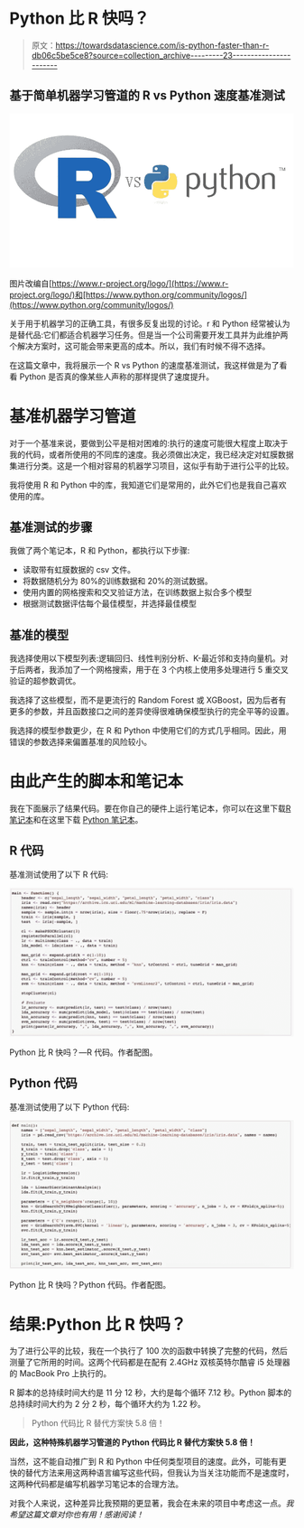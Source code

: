 # Python 比 R 快吗？

> 原文：<https://towardsdatascience.com/is-python-faster-than-r-db06c5be5ce8?source=collection_archive---------23----------------------->

## 基于简单机器学习管道的 R vs Python 速度基准测试

![](img/9f7edf424c1ff2be23166e771d78a195.png)

图片改编自[https://www.r-project.org/logo/](https://www.r-project.org/logo/)和[https://www.python.org/community/logos/](https://www.python.org/community/logos/)

关于用于机器学习的正确工具，有很多反复出现的讨论。r 和 Python 经常被认为是替代品:它们都适合机器学习任务。但是当一个公司需要开发工具并为此维护两个解决方案时，这可能会带来更高的成本。所以，我们有时候不得不选择。

在这篇文章中，我将展示一个 R vs Python 的速度基准测试，我这样做是为了看看 Python 是否真的像某些人声称的那样提供了速度提升。

# 基准机器学习管道

对于一个基准来说，要做到公平是相对困难的:执行的速度可能很大程度上取决于我的代码，或者所使用的不同库的速度。我必须做出决定，我已经决定对虹膜数据集进行分类。这是一个相对容易的机器学习项目，这似乎有助于进行公平的比较。

我将使用 R 和 Python 中的库，我知道它们是常用的，此外它们也是我自己喜欢使用的库。

## 基准测试的步骤

我做了两个笔记本，R 和 Python，都执行以下步骤:

*   读取带有虹膜数据的 csv 文件。
*   将数据随机分为 80%的训练数据和 20%的测试数据。
*   使用内置的网格搜索和交叉验证方法，在训练数据上拟合多个模型
*   根据测试数据评估每个最佳模型，并选择最佳模型

## 基准的模型

我选择使用以下模型列表:逻辑回归、线性判别分析、K-最近邻和支持向量机。对于后两者，我添加了一个网格搜索，用于在 3 个内核上使用多处理进行 5 重交叉验证的超参数调优。

我选择了这些模型，而不是更流行的 Random Forest 或 XGBoost，因为后者有更多的参数，并且函数接口之间的差异使得很难确保模型执行的完全平等的设置。

我选择的模型参数更少，在 R 和 Python 中使用它们的方式几乎相同。因此，用错误的参数选择来偏置基准的风险较小。

# 由此产生的脚本和笔记本

我在下面展示了结果代码。要在你自己的硬件上运行笔记本，你可以在这里下载[R 笔记本](http://jooskorstanje.com/speed-benchmark-r.html)和在这里下载 [Python 笔记本](http://jooskorstanje.com/speed-benchmark-python.html)。

## R 代码

基准测试使用了以下 R 代码:

![](img/385389b1298c6d842a9ab99a4a69be69.png)

Python 比 R 快吗？—R 代码。作者配图。

## Python 代码

基准测试使用了以下 Python 代码:

![](img/41084c0a84de23e7143d1deb40e08df4.png)

Python 比 R 快吗？Python 代码。作者配图。

# 结果:Python 比 R 快吗？

为了进行公平的比较，我在一个执行了 100 次的函数中转换了完整的代码，然后测量了它所用的时间。这两个代码都是在配有 2.4GHz 双核英特尔酷睿 i5 处理器的 MacBook Pro 上执行的。

R 脚本的总持续时间大约是 11 分 12 秒，大约是每个循环 7.12 秒。Python 脚本的总持续时间大约为 2 分 2 秒，每个循环大约为 1.22 秒。

> Python 代码比 R 替代方案快 5.8 倍！

**因此，这种特殊机器学习管道的 Python 代码比 R 替代方案快 5.8 倍！**

当然，这不能自动推广到 R 和 Python 中任何类型项目的速度。此外，可能有更快的替代方法来用这两种语言编写这些代码，但我认为当关注功能而不是速度时，这两种代码都是编写机器学习笔记本的合理方法。

对我个人来说，这种差异比我预期的更显著，我会在未来的项目中考虑这一点。*我希望这篇文章对你也有用！感谢阅读！*